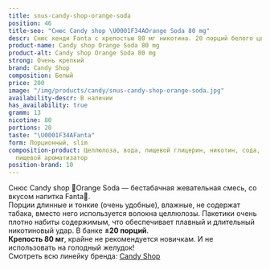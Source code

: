 ```yaml
---
title: snus-candy-shop-orange-soda
position: 46
title-seo: "Снюс Candy shop \U0001F34AOrange Soda 80 mg"
descr: Снюс кенди Fanta с крепостью 80 мг никотина. 20 порций белого цвета.
product-name: Candy shop Orange Soda 80 mg
product-alt: Candy shop Orange Soda 80 mg
strong: Очень крепкий
brand: Candy Shop
composition: Белый
price: 200
image: "/img/products/candy/snus-candy-shop-orange-soda.jpg"
availability-descr: В наличии
has_availability: true
gramm: 13
nicotine: 80
portions: 20
taste: "\U0001F34AFanta"
form: Порционный, slim
composition-product: Целлюлоза, вода, пищевой глицерин, никотин, сода, карбонат натрия,
  пищевой ароматизатор
position-brand: 10
---
```


Снюс Candy shop 🍊Orange Soda — бестабачная жевательная смесь, со вкусом напитка Fanta🍊.<br>
Порции длинные и тонкие (очень удобные),  влажные, не содержат табака, вместо него используется волокна целлюлозы. Пакетики очень плотно набиты содержимым, что обеспечивает плавный и длительный никотиновый удар. В банке **±20 порций**.<br>
**Крепость 80 мг**, крайне не рекомендуется новичкам. И не использовать на голодный желудок!<br>
Смотреть всю линейку бренда: <a href="/candy-shop-snus">Candy Shop</a>
